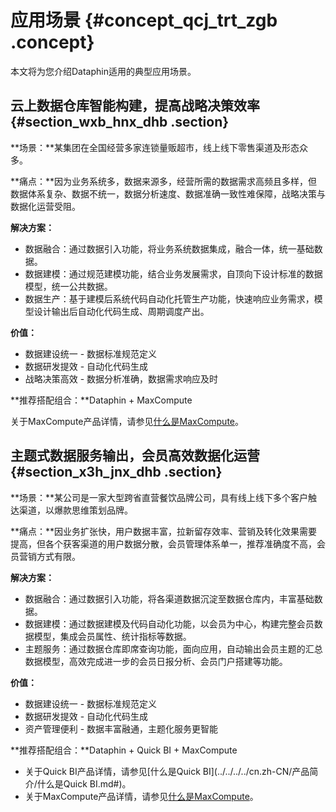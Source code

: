 # 应用场景 {#concept_qcj_trt_zgb .concept}

本文将为您介绍Dataphin适用的典型应用场景。

## 云上数据仓库智能构建，提高战略决策效率 {#section_wxb_hnx_dhb .section}

**场景：**某集团在全国经营多家连锁量贩超市，线上线下零售渠道及形态众多。

**痛点：**因为业务系统多，数据来源多，经营所需的数据需求高频且多样，但数据体系复杂、数据不统一，数据分析速度、数据准确一致性难保障，战略决策与数据化运营受阻。

**解决方案：**

-   数据融合：通过数据引入功能，将业务系统数据集成，融合一体，统一基础数据。
-   数据建模：通过规范建模功能，结合业务发展需求，自顶向下设计标准的数据模型，统一公共数据。
-   数据生产：基于建模后系统代码自动化托管生产功能，快速响应业务需求，模型设计输出后自动化代码生成、周期调度产出。

**价值：**

-   数据建设统一 - 数据标准规范定义
-   数据研发提效 - 自动化代码生成
-   战略决策高效 - 数据分析准确，数据需求响应及时

**推荐搭配组合：**Dataphin + MaxCompute

关于MaxCompute产品详情，请参见[什么是MaxCompute](../../../../cn.zh-CN/产品简介/什么是MaxCompute.md#)。

## 主题式数据服务输出，会员高效数据化运营 {#section_x3h_jnx_dhb .section}

**场景：**某公司是一家大型跨省直营餐饮品牌公司，具有线上线下多个客户触达渠道，以爆款思维策划品牌。

**痛点：**因业务扩张快，用户数据丰富，拉新留存效率、营销及转化效果需要提高，但各个获客渠道的用户数据分散，会员管理体系单一，推荐准确度不高，会员营销方式有限。

**解决方案：**

-   数据融合：通过数据引入功能，将各渠道数据沉淀至数据仓库内，丰富基础数据。
-   数据建模：通过数据建模及代码自动化功能，以会员为中心，构建完整会员数据模型，集成会员属性、统计指标等数据。
-   主题服务：通过数据仓库即席查询功能，面向应用，自动输出会员主题的汇总数据模型，高效完成进一步的会员日报分析、会员门户搭建等功能。

**价值：**

-   数据建设统一 - 数据标准规范定义
-   数据研发提效 - 自动化代码生成
-   资产管理便利 - 数据丰富融通，主题化服务更智能

**推荐搭配组合：**Dataphin + Quick BI + MaxCompute

-   关于Quick BI产品详情，请参见[什么是Quick BI](../../../../cn.zh-CN/产品简介/什么是Quick BI.md#)。
-   关于MaxCompute产品详情，请参见[什么是MaxCompute](../../../../cn.zh-CN/产品简介/什么是MaxCompute.md#)。


